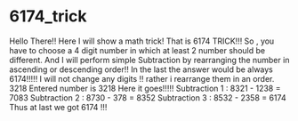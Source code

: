 # 6174_trick
Hello There!!
Here I will show a math trick! That is 6174 TRICK!!!
So , you have to choose a 4 digit number in which at least 2 number should be different.
And I will perform simple Subtraction by rearranging the number in ascending or descending order!!
In the last the answer would be always 6174!!!!!
I will not change any digits !! rather i rearrange them in an order.
3218
Entered number is 3218
Here it goes!!!!!
Subtraction 1  : 8321 - 1238 = 7083
Subtraction 2 : 8730 - 378 = 8352
Subtraction 3 : 8532 - 2358 = 6174
Thus at last we got 6174 !!! 
